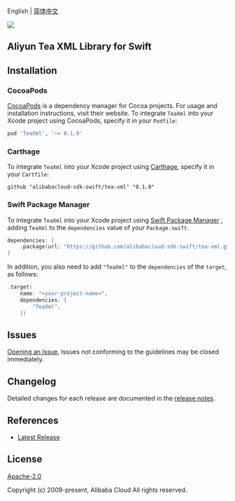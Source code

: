 English | [简体中文](README-CN.md)

![](https://aliyunsdk-pages.alicdn.com/icons/AlibabaCloud.svg)

## Aliyun Tea XML Library for Swift

## Installation

### CocoaPods

[CocoaPods](https://cocoapods.org) is a dependency manager for Cocoa projects. For usage and installation instructions, visit their website. To integrate `TeaXml` into your Xcode project using CocoaPods, specify it in your `Podfile`:

```ruby
pod 'TeaXml', '~> 0.1.0'
```

### Carthage

To integrate `TeaXml` into your Xcode project using [Carthage](https://github.com/Carthage/Carthage), specify it in your `Cartfile`:

```ogdl
github "alibabacloud-sdk-swift/tea-xml" "0.1.0"
```

### Swift Package Manager

To integrate `TeaXml` into your Xcode project using [Swift Package Manager](https://swift.org/package-manager/) , adding `TeaXml` to the `dependencies` value of your `Package.swift`.

```swift
dependencies: [
    .package(url: "https://github.com/alibabacloud-sdk-swift/tea-xml.git", from: "0.1.0")
]
```

In addition, you also need to add `"TeaXml"` to the `dependencies` of the `target`, as follows:

```swift
.target(
    name: "<your-project-name>",
    dependencies: [
        "TeaXml",
    ])
```

## Issues

[Opening an Issue](https://github.com/aliyun/tea-xml/issues/new), Issues not conforming to the guidelines may be closed immediately.

## Changelog

Detailed changes for each release are documented in the [release notes](./ChangeLog.txt).

## References

* [Latest Release](https://github.com/aliyun/tea-xml)

## License

[Apache-2.0](http://www.apache.org/licenses/LICENSE-2.0)

Copyright (c) 2009-present, Alibaba Cloud All rights reserved.
